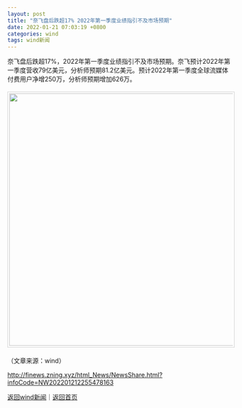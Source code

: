 ```yaml
---
layout: post
title: "奈飞盘后跌超17% 2022年第一季度业绩指引不及市场预期"
date: 2022-01-21 07:03:19 +0800
categories: wind
tags: wind新闻
---
```

<p>奈飞盘后跌超17%，2022年第一季度业绩指引不及市场预期。奈飞预计2022年第一季度营收79亿美元，分析师预期81.2亿美元。预计2022年第一季度全球流媒体付费用户净增250万，分析师预期增加626万。</p><center><img src="https://dfscdn.dfcfw.com/download/D24873445907316536788_w569h679.jpg" width="569" emheight="679" style="border:#d1d1d1 1px solid;padding:3px;margin:5px 0;" /></center><p class="em_media">（文章来源：wind）</p>

<http://finews.zning.xyz/html_News/NewsShare.html?infoCode=NW202201212255478163>

[返回wind新闻](//finews.withounder.com/category/wind.html)｜[返回首页](//finews.withounder.com/)